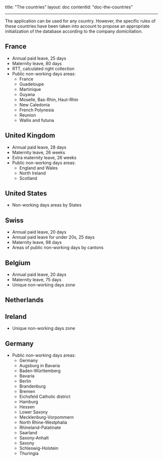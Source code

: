 title: "The countries"
layout: doc
contentId: "doc-the-countries"

---


The application can be used for any country. However, the specific rules of these countries have been taken into account to propose an appropriate initialization of the database according to the company domiciliation.

<!-- more -->

## France

- Annual paid leave, 25 days
- Maternity leave, 80 days
- RTT, calculated right collection
- Public non-working days areas:
  - France
  - Guadeloupe
  - Martinique
  - Guyana
  - Moselle, Bas-Rhin, Haut-Rhin
  - New Caledonia
  - French Polynesia
  - Reunion
  - Wallis and futuna

## United Kingdom

- Annual paid leave, 28 days
- Maternity leave, 26 weeks
- Extra maternity leave, 26 weeks
- Public non-working days areas:
  - England and Wales
  - North Ireland
  - Scotland

## United States

- Non-working days areas by States

## Swiss

- Annual paid leave, 20 days
- Annual paid leave for under 20s, 25 days
- Maternity leave, 98 days
- Areas of public non-working days by cantons


## Belgium

- Annual paid leave, 20 days
- Maternity leave, 75 days
- Unique  non-working days zone

## Netherlands


## Ireland

- Unique non-working days zone

## Germany

- Public non-working days areas:
  - Germany
  - Augsburg in Bavaria
  - Baden-Württemberg
  - Bavaria
  - Berlin
  - Brandenburg
  - Bremen
  - Eichsfeld Catholic district
  - Hamburg
  - Hessen
  - Lower Saxony
  - Mecklenburg-Vorpommern
  - North Rhine-Westphalia
  - Rhineland-Palatinate
  - Saarland
  - Saxony-Anhalt
  - Saxony
  - Schleswig-Holstein
  - Thuringia
